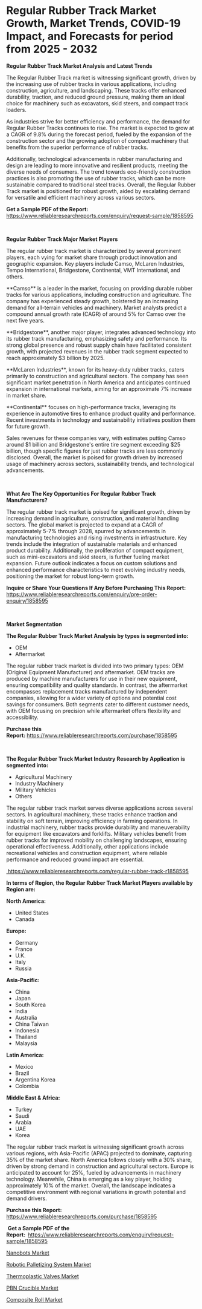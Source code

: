 <p><h1>Regular Rubber Track Market Growth, Market Trends, COVID-19 Impact, and Forecasts for period from 2025 - 2032</h1></p><p><strong>Regular Rubber Track Market Analysis and Latest Trends</strong></p>
<p><p>The Regular Rubber Track market is witnessing significant growth, driven by the increasing use of rubber tracks in various applications, including construction, agriculture, and landscaping. These tracks offer enhanced durability, traction, and reduced ground pressure, making them an ideal choice for machinery such as excavators, skid steers, and compact track loaders. </p><p>As industries strive for better efficiency and performance, the demand for Regular Rubber Tracks continues to rise. The market is expected to grow at a CAGR of 9.8% during the forecast period, fueled by the expansion of the construction sector and the growing adoption of compact machinery that benefits from the superior performance of rubber tracks.</p><p>Additionally, technological advancements in rubber manufacturing and design are leading to more innovative and resilient products, meeting the diverse needs of consumers. The trend towards eco-friendly construction practices is also promoting the use of rubber tracks, which can be more sustainable compared to traditional steel tracks. Overall, the Regular Rubber Track market is positioned for robust growth, aided by escalating demand for versatile and efficient machinery across various sectors.</p></p>
<p><strong>Get a Sample PDF of the Report:&nbsp;</strong> <a href="https://www.reliableresearchreports.com/enquiry/request-sample/1858595?utm_campaign=24&utm_medium=2&utm_source=Github&utm_content=ia&utm_term=28022025&utm_id=regular-rubber-track">https://www.reliableresearchreports.com/enquiry/request-sample/1858595</a></p>
<p>&nbsp;</p>
<p><strong>Regular Rubber Track Major Market Players</strong></p>
<p><p>The regular rubber track market is characterized by several prominent players, each vying for market share through product innovation and geographic expansion. Key players include Camso, McLaren Industries, Tempo International, Bridgestone, Continental, VMT International, and others. </p><p>**Camso** is a leader in the market, focusing on providing durable rubber tracks for various applications, including construction and agriculture. The company has experienced steady growth, bolstered by an increasing demand for all-terrain vehicles and machinery. Market analysts predict a compound annual growth rate (CAGR) of around 5% for Camso over the next five years.</p><p>**Bridgestone**, another major player, integrates advanced technology into its rubber track manufacturing, emphasizing safety and performance. Its strong global presence and robust supply chain have facilitated consistent growth, with projected revenues in the rubber track segment expected to reach approximately $3 billion by 2025. </p><p>**McLaren Industries**, known for its heavy-duty rubber tracks, caters primarily to construction and agricultural sectors. The company has seen significant market penetration in North America and anticipates continued expansion in international markets, aiming for an approximate 7% increase in market share.</p><p>**Continental** focuses on high-performance tracks, leveraging its experience in automotive tires to enhance product quality and performance. Recent investments in technology and sustainability initiatives position them for future growth. </p><p>Sales revenues for these companies vary, with estimates putting Camso around $1 billion and Bridgestone's entire tire segment exceeding $25 billion, though specific figures for just rubber tracks are less commonly disclosed. Overall, the market is poised for growth driven by increased usage of machinery across sectors, sustainability trends, and technological advancements.</p></p>
<p>&nbsp;</p>
<p><strong>What Are The Key Opportunities For Regular Rubber Track Manufacturers?</strong></p>
<p><p>The regular rubber track market is poised for significant growth, driven by increasing demand in agriculture, construction, and material handling sectors. The global market is projected to expand at a CAGR of approximately 5-7% through 2028, spurred by advancements in manufacturing technologies and rising investments in infrastructure. Key trends include the integration of sustainable materials and enhanced product durability. Additionally, the proliferation of compact equipment, such as mini-excavators and skid steers, is further fueling market expansion. Future outlook indicates a focus on custom solutions and enhanced performance characteristics to meet evolving industry needs, positioning the market for robust long-term growth.</p></p>
<p><strong>Inquire or Share Your Questions If Any Before Purchasing This Report:</strong> <a href="https://www.reliableresearchreports.com/enquiry/pre-order-enquiry/1858595?utm_campaign=24&utm_medium=2&utm_source=Github&utm_content=ia&utm_term=28022025&utm_id=regular-rubber-track">https://www.reliableresearchreports.com/enquiry/pre-order-enquiry/1858595</a></p>
<p>&nbsp;</p>
<p><strong>Market Segmentation</strong></p>
<p><strong>The Regular Rubber Track Market Analysis by types is segmented into:</strong></p>
<p><ul><li>OEM</li><li>Aftermarket</li></ul></p>
<p><p>The regular rubber track market is divided into two primary types: OEM (Original Equipment Manufacturer) and aftermarket. OEM tracks are produced by machine manufacturers for use in their new equipment, ensuring compatibility and quality standards. In contrast, the aftermarket encompasses replacement tracks manufactured by independent companies, allowing for a wider variety of options and potential cost savings for consumers. Both segments cater to different customer needs, with OEM focusing on precision while aftermarket offers flexibility and accessibility.</p></p>
<p><strong>Purchase this Report:&nbsp;</strong><a href="https://www.reliableresearchreports.com/purchase/1858595?utm_campaign=24&utm_medium=2&utm_source=Github&utm_content=ia&utm_term=28022025&utm_id=regular-rubber-track">https://www.reliableresearchreports.com/purchase/1858595</a></p>
<p>&nbsp;</p>
<p><strong>The Regular Rubber Track Market Industry Research by Application is segmented into:</strong></p>
<p><ul><li>Agricultural Machinery</li><li>Industry Machinery</li><li>Military Vehicles</li><li>Others</li></ul></p>
<p><p>The regular rubber track market serves diverse applications across several sectors. In agricultural machinery, these tracks enhance traction and stability on soft terrain, improving efficiency in farming operations. In industrial machinery, rubber tracks provide durability and maneuverability for equipment like excavators and forklifts. Military vehicles benefit from rubber tracks for improved mobility on challenging landscapes, ensuring operational effectiveness. Additionally, other applications include recreational vehicles and construction equipment, where reliable performance and reduced ground impact are essential.</p></p>
<p><a href="https://www.reliableresearchreports.com/regular-rubber-track-r1858595?utm_campaign=24&utm_medium=2&utm_source=Github&utm_content=ia&utm_term=28022025&utm_id=regular-rubber-track">&nbsp;https://www.reliableresearchreports.com/regular-rubber-track-r1858595</a></p>
<p><strong>In terms of Region, the Regular Rubber Track Market Players available by Region are:</strong></p>
<p>
    <p> <strong> North America: </strong>
        <ul>
            <li>United States</li>
            <li>Canada</li>
        </ul>
        </p> 
    <p> <strong> Europe: </strong>
        <ul>
            <li>Germany</li>
            <li>France</li>
            <li>U.K.</li>
            <li>Italy</li>
            <li>Russia</li>
        </ul>
        </p> 
    <p> <strong> Asia-Pacific: </strong>
        <ul>
            <li>China</li>
            <li>Japan</li>
            <li>South Korea</li>
            <li>India</li>
            <li>Australia</li>
            <li>China Taiwan</li>
            <li>Indonesia</li>
            <li>Thailand</li>
            <li>Malaysia</li>
        </ul>
        </p> 
    <p> <strong> Latin America: </strong>
        <ul>
            <li>Mexico</li>
            <li>Brazil</li>
            <li>Argentina Korea</li>
            <li>Colombia</li>
        </ul>
        </p> 
    <p> <strong> Middle East & Africa: </strong>
        <ul>
            <li>Turkey</li>
            <li>Saudi</li>
            <li>Arabia</li>
            <li>UAE</li>
            <li>Korea</li>
        </ul>
    </p>
    </p>
<p><p>The regular rubber track market is witnessing significant growth across various regions, with Asia-Pacific (APAC) projected to dominate, capturing 35% of the market share. North America follows closely with a 30% share, driven by strong demand in construction and agricultural sectors. Europe is anticipated to account for 25%, fueled by advancements in machinery technology. Meanwhile, China is emerging as a key player, holding approximately 10% of the market. Overall, the landscape indicates a competitive environment with regional variations in growth potential and demand drivers.</p></p>
<p><strong>Purchase this Report: </strong><a href="https://www.reliableresearchreports.com/purchase/1858595?utm_campaign=24&utm_medium=2&utm_source=Github&utm_content=ia&utm_term=28022025&utm_id=regular-rubber-track">https://www.reliableresearchreports.com/purchase/1858595</a></p>
<p>&nbsp;<strong>Get a Sample PDF of the Report:&nbsp;&nbsp;</strong><a href="https://www.reliableresearchreports.com/enquiry/request-sample/1858595?utm_campaign=24&utm_medium=2&utm_source=Github&utm_content=ia&utm_term=28022025&utm_id=regular-rubber-track">https://www.reliableresearchreports.com/enquiry/request-sample/1858595</a></p>
<p><strong></strong></p>
<p><p><a href="https://github.com/hannajuana198484/Market-Research-Report-List-1/blob/main/nanobots-market.md?utm_campaign=24&utm_medium=2&utm_source=Github&utm_content=ia&utm_term=28022025&utm_id=regular-rubber-track">Nanobots Market</a></p><p><a href="https://github.com/chaturberville8181/Market-Research-Report-List-1/blob/main/robotic-palletizing-system-market.md?utm_campaign=24&utm_medium=2&utm_source=Github&utm_content=ia&utm_term=28022025&utm_id=regular-rubber-track">Robotic Palletizing System Market</a></p><p><a href="https://github.com/oliveroste6/Market-Research-Report-List-1/blob/main/thermoplastic-valves-market.md?utm_campaign=24&utm_medium=2&utm_source=Github&utm_content=ia&utm_term=28022025&utm_id=regular-rubber-track">Thermoplastic Valves Market</a></p><p><a href="https://github.com/carendesrochers299/Market-Research-Report-List-1/blob/main/pbn-crucible-market.md?utm_campaign=24&utm_medium=2&utm_source=Github&utm_content=ia&utm_term=28022025&utm_id=regular-rubber-track">PBN Crucible Market</a></p><p><a href="https://github.com/sherikacas30/Market-Research-Report-List-1/blob/main/composite-roll-market.md?utm_campaign=24&utm_medium=2&utm_source=Github&utm_content=ia&utm_term=28022025&utm_id=regular-rubber-track">Composite Roll Market</a></p></p>